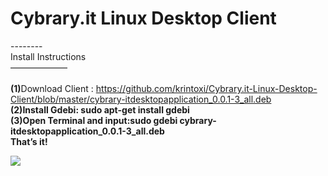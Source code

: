 # Cybrary.it Linux Desktop Client
--------<br>
Install Instructions<br>
——————–<br>
<br><b>(1)</b>Download Client : https://github.com/krintoxi/Cybrary.it-Linux-Desktop-Client/blob/master/cybrary-itdesktopapplication_0.0.1-3_all.deb
<br><b>(2)<b>Install Gdebi: sudo apt-get install gdebi
<br><b>(3)</b>Open Terminal and input:sudo gdebi cybrary-itdesktopapplication_0.0.1-3_all.deb
<br><b>That’s it!</b>

<img src="https://i.imgur.com/8Ok8ja3.png">

